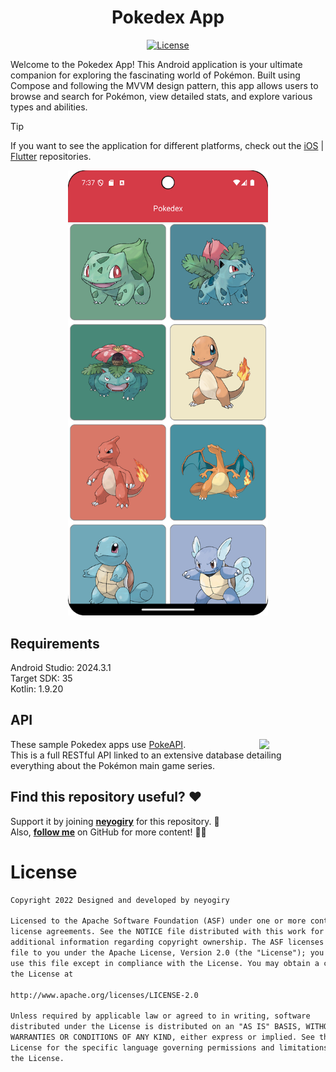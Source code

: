 <h1 align="center">Pokedex App</h1>

<p align="center">
  <a href="https://opensource.org/licenses/Apache-2.0"><img alt="License" src="https://img.shields.io/badge/License-Apache%202.0-blue.svg"/></a>
</p>

Welcome to the Pokedex App! This Android application is your ultimate companion for exploring the fascinating world of Pokémon. Built using Compose and following the MVVM design pattern, this app allows users to browse and search for Pokémon, view detailed stats, and explore various types and abilities.

> [!TIP]
> If you want to see the application for different platforms, check out the [iOS](https://github.com/neyogiry/iOS-Pokedex) | [Flutter](https://github.com/neyogiry/Flutter-Pokedex) repositories.

<p align="center">
<img src="/readme/pokemon_list.png" width="320"/>
</p>

## Requirements
Android Studio: 2024.3.1 <br>
Target SDK: 35 <br>
Kotlin: 1.9.20

## API
<img src="https://user-images.githubusercontent.com/24237865/83422649-d1b1d980-a464-11ea-8c91-a24fdf89cd6b.png" align="right" width="21%"/>

These sample Pokedex apps use [PokeAPI](https://pokeapi.co/).<br>
This is a full RESTful API linked to an extensive database detailing everything about the Pokémon main game series.

## Find this repository useful? ♥️
Support it by joining __[neyogiry](https://github.com/neyogiry/Android-Pokedex/stargazers)__ for this repository. 🌟 <br>
Also, __[follow me](https://github.com/neyogiry)__ on GitHub for more content! 👨‍💻

# License
```xml
Copyright 2022 Designed and developed by neyogiry

Licensed to the Apache Software Foundation (ASF) under one or more contributor
license agreements. See the NOTICE file distributed with this work for
additional information regarding copyright ownership. The ASF licenses this
file to you under the Apache License, Version 2.0 (the "License"); you may not
use this file except in compliance with the License. You may obtain a copy of
the License at

http://www.apache.org/licenses/LICENSE-2.0

Unless required by applicable law or agreed to in writing, software
distributed under the License is distributed on an "AS IS" BASIS, WITHOUT
WARRANTIES OR CONDITIONS OF ANY KIND, either express or implied. See the
License for the specific language governing permissions and limitations under
the License.
```
